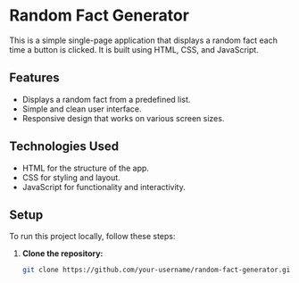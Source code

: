 # Random Fact Generator

This is a simple single-page application that displays a random fact each time a button is clicked. It is built using HTML, CSS, and JavaScript.

## Features

- Displays a random fact from a predefined list.
- Simple and clean user interface.
- Responsive design that works on various screen sizes.

## Technologies Used

- HTML for the structure of the app.
- CSS for styling and layout.
- JavaScript for functionality and interactivity.

## Setup

To run this project locally, follow these steps:

1. **Clone the repository:**

   ```bash
   git clone https://github.com/your-username/random-fact-generator.git

